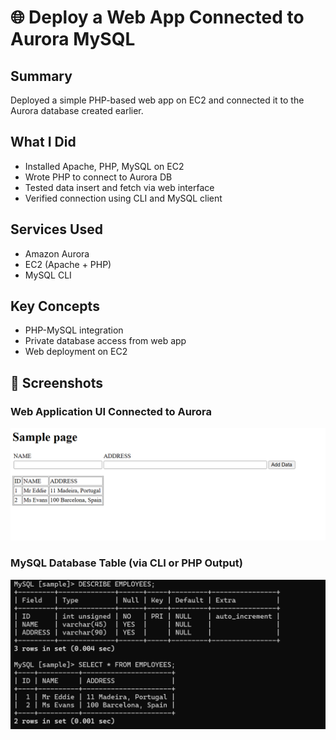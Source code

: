 # 🌐 Deploy a Web App Connected to Aurora MySQL

## Summary
Deployed a simple PHP-based web app on EC2 and connected it to the Aurora database created earlier.

## What I Did
- Installed Apache, PHP, MySQL on EC2
- Wrote PHP to connect to Aurora DB
- Tested data insert and fetch via web interface
- Verified connection using CLI and MySQL client

## Services Used
- Amazon Aurora
- EC2 (Apache + PHP)
- MySQL CLI

## Key Concepts
- PHP-MySQL integration
- Private database access from web app
- Web deployment on EC2

## 📸 Screenshots

### Web Application UI Connected to Aurora
![Web App UI](./screenshots/webapp-ui.png)

### MySQL Database Table (via CLI or PHP Output)
![DB Data](./screenshots/db-data.png)
